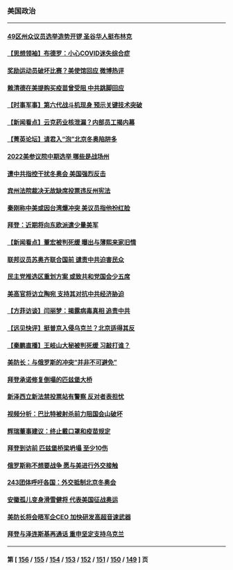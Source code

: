 ### 美国政治
---
#### [49区州众议员选举造势开锣 圣谷华人挺布林克](../../pages/ncid1078159/n13543743.md) 
#### [【思想领袖】布德罗：小心COVID迷失综合症](../../pages/ncid1078159/n13513654.md) 
#### [奖励运动员破坏比赛？美使馆回应 微博热评](../../pages/ncid1078159/n13541907.md) 
#### [赖清德在美提购买疫苗曾受阻 中共跳脚回应](../../pages/ncid1078159/n13541783.md) 
#### [【时事军事】第六代战斗机现身 预示关键技术突破](../../pages/ncid1078159/n13537181.md) 
#### [【新闻看点】云克药业核泄漏？内部员工揭内幕](../../pages/ncid1078159/n13540508.md) 
#### [【菁英论坛】请君入“泡”北京冬奥陷阱多](../../pages/ncid1078159/n13540496.md) 
#### [2022美参议院中期选举 哪些是战场州](../../pages/ncid1078159/n13529886.md) 
#### [遭中共指控干扰冬奥会 美国强烈反击](../../pages/ncid1078159/n13539372.md) 
#### [宾州法院裁决无故缺席投票违反州宪法](../../pages/ncid1078159/n13538342.md) 
#### [秦刚称中美或因台湾爆冲突 美议员指他扮红脸](../../pages/ncid1078159/n13537360.md) 
#### [拜登：近期将向东欧派遣少量美军](../../pages/ncid1078159/n13537992.md) 
#### [【新闻看点】董宏被判死缓 曝出与薄熙来家旧情](../../pages/ncid1078159/n13537340.md) 
#### [联邦议员苏奥齐联合国前 谴责中共迫害民众](../../pages/ncid1078159/n13538203.md) 
#### [民主党推选区重划方案 或致共和党国会少五席](../../pages/ncid1078159/n13538209.md) 
#### [美高官将访立陶宛 支持其对抗中共经济胁迫](../../pages/ncid1078159/n13537688.md) 
#### [【方菲访谈】闫丽梦：揭露病毒真相 追责中共](../../pages/ncid1078159/n13536311.md) 
#### [【远见快评】挺普京入侵乌克兰？北京适得其反](../../pages/ncid1078159/n13537475.md) 
#### [【秦鹏直播】王岐山大秘被判死缓 习敲打谁？](../../pages/ncid1078159/n13537426.md) 
#### [美防长：与俄罗斯的冲突“并非不可避免”](../../pages/ncid1078159/n13537359.md) 
#### [拜登承诺修复倒塌的匹兹堡大桥](../../pages/ncid1078159/n13537242.md) 
#### [新泽西立新法禁投票站有警察 反对者表担忧](../../pages/ncid1078159/n13537356.md) 
#### [视频分析：巴比特被射杀前力阻国会山破坏](../../pages/ncid1078159/n13537178.md) 
#### [辉瑞董事建议：终止戴口罩和疫苗规定](../../pages/ncid1078159/n13537097.md) 
#### [拜登到访前 匹兹堡桥梁坍塌 至少10伤](../../pages/ncid1078159/n13536516.md) 
#### [俄罗斯称不想要战争 愿与美进行外交接触](../../pages/ncid1078159/n13536321.md) 
#### [243团体呼吁各国：外交抵制北京冬奥会](../../pages/ncid1078159/n13535956.md) 
#### [安徽孤儿变身滑雪健将 代表美国征战奥运](../../pages/ncid1078159/n13535772.md) 
#### [美防长将会晤军企CEO 加快研发高超音速武器](../../pages/ncid1078159/n13535521.md) 
#### [拜登与泽连斯基再通话 重申坚定支持乌克兰](../../pages/ncid1078159/n13535021.md) 

---
#### 第 [ [156](./156.md) / [155](./155.md) / [154](./154.md) / [153](./153.md) / [152](./152.md) / [151](./151.md) / [150](./150.md) / [149](./149.md) ] 页
